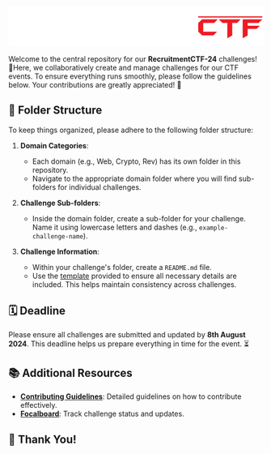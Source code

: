 <p align="center">
  <img src="/templates/CTF.png" alt="RecruitmentCTF" />
</p>

Welcome to the central repository for our **RecruitmentCTF-24** challenges! 🎯Here, we collaboratively create and manage challenges for our CTF events. To ensure everything runs smoothly, please follow the guidelines below. Your contributions are greatly appreciated! 🙌

## 📂 Folder Structure

To keep things organized, please adhere to the following folder structure:

1. **Domain Categories**:
   - Each domain (e.g., Web, Crypto, Rev) has its own folder in this repository.
   - Navigate to the appropriate domain folder where you will find sub-folders for individual challenges.

2. **Challenge Sub-folders**:
   - Inside the domain folder, create a sub-folder for your challenge. Name it using lowercase letters and dashes (e.g., `example-challenge-name`).

3. **Challenge Information**:
   - Within your challenge's folder, create a `README.md` file.
   - Use the [template](./templates/challenge-template.md) provided to ensure all necessary details are included. This helps maintain consistency across challenges.

## 🗓️ Deadline

Please ensure all challenges are submitted and updated by **8th August 2024**. This deadline helps us prepare everything in time for the event. ⏳

## 📚 Additional Resources

- **[Contributing Guidelines](./templates/contributing-guidelines.md)**: Detailed guidelines on how to contribute effectively.
- **[Focalboard](https://vishwactf.com)**: Track challenge status and updates.

## 🙏 Thank You!
